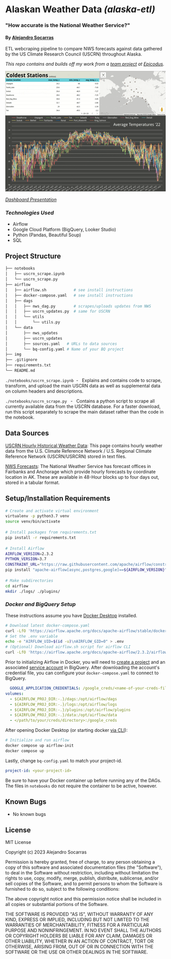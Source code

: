# Alaskan Weather Data _(alaska-etl)_

### "How accurate is the National Weather Service?"

#### By [Alejandro Socarras](https://alexsocarras.com)


ETL webcraping pipeline to compare NWS forecasts against data gathered by the US Climate Research Council (USCRN) throughout Alaska.

_This repo contains and builds off my work from a [team project](https://github.com/apsocarras/team-week3) at [Epicodus](https://www.epicodus.com/)._

![dashboard](img/alaska.gif)

_[Dashboard Presentation](https://lookerstudio.google.com/u/0/reporting/3d8306ba-0df6-42cb-bb90-f23924a0d2c6/)_

### _**Technologies Used**_ 
* Airflow 
* Google Cloud Platform (BigQuery, Looker Studio)
* Python (Pandas, Beautiful Soup)
* SQL

## Project Structure 
```bash
├── notebooks
│   ├── uscrn_scrape.ipynb 
│   └── uscrn_scrape.py     
├── airflow
│   ├── airflow.sh            # see install instructions 
│   ├── docker-compose.yaml   # see install instructions 
│   ├── dags
│   │   ├── nws_dag.py        # scrapes/uploads updates from NWS     
│   │   ├── uscrn_updates.py  # same for USCRN
│   │   └── utils
│   │       └── utils.py   
│   └── data
│       ├── nws_updates    
│       ├── uscrn_updates  
│       ├── sources.yaml   # URLs to data sources  
│       └── bq-config.yaml # Name of your BQ project    
├── img
├── .gitignore
├── requirements.txt
└── README.md
```
`./notebooks/uscrn_scrape.ipynb` &nbsp;- &nbsp; Explains and contains code to scrape, transform, and upload the main USCRN data as well as supplemental data on column headers and descriptions.  

`./notebooks/uscrn_scrape.py` &nbsp; - &nbsp; Contains a python script to scrape all currently available data from the USCRN database. For a faster download, run this script separately to scrape the main dataset rather than the code in the notebook.

## Data Sources
[USCRN Hourly Historical Weather Data](https://www.ncei.noaa.gov/pub/data/uscrn/products/hourly02/): This page contains hourly weather data from the U.S. Climate Reference Network / U.S. Regional Climate Reference Network (USCRN/USRCRN) stored in text files.

[NWS Forecasts](https://forecast.weather.gov/MapClick.php?lat=60.7506&lon=-160.5006&unit=0&lg=english&FcstType=digital): The National Weather Service has forecast offices in Fairbanks and Anchorage which provide hourly forecasts by coordinate location in AK. These are available in 48-Hour blocks up to four days out, stored in a tabular format. 
  

## Setup/Installation Requirements
```bash 
# Create and activate virtual environment
virtualenv -p python3.7 venv 
source venv/bin/activate

# Install packages from requirements.txt
pip install -r requirements.txt

# Install Airflow 
AIRFLOW_VERSION=2.3.2 
PYTHON_VERSION=3.7 
CONSTRAINT_URL="https://raw.githubusercontent.com/apache/airflow/constraints-${AIRFLOW_VERSION}/constraints-${PYTHON_VERSION}.txt"
pip install "apache-airflow[async,postgres,google]==${AIRFLOW_VERSION}" --constraint "${CONSTRAINT_URL}"

# Make subdirectories 
cd airflow 
mkdir ./logs/ ./plugins/
```

### **_Docker and BigQuery Setup_**

These instructions assume you have [Docker Desktop](https://www.docker.com/products/docker-desktop/) installed. 

```bash
# Download latest docker-compose.yaml
curl -LfO 'https://airflow.apache.org/docs/apache-airflow/stable/docker-compose.yaml'
# Set the .env variable
echo -e "AIRFLOW_UID=$(id -u)\nAIRFLOW_GID=0" > .env
# (Optional) Download airflow.sh script for airflow CLI 
curl -LfO 'https://airflow.apache.org/docs/apache-airflow/2.3.2/airflow.sh'

```
Prior to initializing Airflow in Docker, you will need to [create a project](https://cloud.google.com/resource-manager/docs/creating-managing-projects) and an associated [service account](https://cloud.google.com/iam/docs/creating-managing-service-accounts) in BigQuery. After downloading the account's credential file, you can configure your `docker-compose.yaml` to connect to BigQuery. 

```yaml 
  GOOGLE_APPLICATION_CREDENTIALS: /google_creds/<name-of-your-creds-file>.json
volumes:
  - ${AIRFLOW_PROJ_DIR:-.}/dags:/opt/airflow/dags
  - ${AIRFLOW_PROJ_DIR:-.}/logs:/opt/airflow/logs
  - ${AIRFLOW_PROJ_DIR:-.}/plugins:/opt/airflow/plugins
  - ${AIRFLOW_PROJ_DIR:-.}/data:/opt/airflow/data
  - </path/to/your/creds/directory>:/google_creds
```
After opening Docker Desktop (or starting docker [via CLI](https://docs.docker.com/config/daemon/start/)): 

```bash
# Initialize and run airflow 
docker compose up airflow-init 
docker compose up 
```
Lastly, change `bq-config.yaml` to match your project-id.

```yaml
project-id: <your-project-id>
```
Be sure to have your Docker container up before running any of the DAGs. The files in `notebooks` do not require the container to be active, however.

## Known Bugs

* No known bugs


## License

MIT License

Copyright (c) 2023 Alejandro Socarras

Permission is hereby granted, free of charge, to any person obtaining a copy of this software and associated documentation files (the "Software"), to deal in the Software without restriction, including without limitation the rights to use, copy, modify, merge, publish, distribute, sublicense, and/or sell copies of the Software, and to permit persons to whom the Software is furnished to do so, subject to the following conditions:

The above copyright notice and this permission notice shall be included in all copies or substantial portions of the Software.

THE SOFTWARE IS PROVIDED "AS IS", WITHOUT WARRANTY OF ANY KIND, EXPRESS OR IMPLIED, INCLUDING BUT NOT LIMITED TO THE WARRANTIES OF MERCHANTABILITY, FITNESS FOR A PARTICULAR PURPOSE AND NONINFRINGEMENT. IN NO EVENT SHALL THE AUTHORS OR COPYRIGHT HOLDERS BE LIABLE FOR ANY CLAIM, DAMAGES OR OTHER LIABILITY, WHETHER IN AN ACTION OF CONTRACT, TORT OR OTHERWISE, ARISING FROM, OUT OF OR IN CONNECTION WITH THE SOFTWARE OR THE USE OR OTHER DEALINGS IN THE SOFTWARE.

</br>
